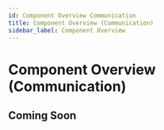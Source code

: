 ```yaml
---
id: Component Overview Communication
title: Component Overview (Communication)
sidebar_label: Component Overview
---
```


# Component Overview (Communication)

## Coming Soon
